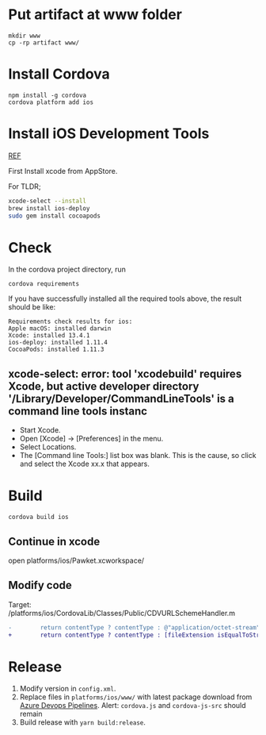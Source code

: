 # Put artifact at www folder
```
mkdir www
cp -rp artifact www/
```
# Install Cordova

```
npm install -g cordova
cordova platform add ios
```

# Install iOS Development Tools

[REF](https://cordova.apache.org/docs/en/11.x/guide/platforms/ios/index.html)

First Install xcode from AppStore.

For TLDR;

```sh
xcode-select --install
brew install ios-deploy
sudo gem install cocoapods
```

# Check

In the cordova project directory, run

```
cordova requirements
```

If you have successfully installed all the required tools above, the result should be like:

```
Requirements check results for ios:
Apple macOS: installed darwin
Xcode: installed 13.4.1
ios-deploy: installed 1.11.4
CocoaPods: installed 1.11.3
```

## xcode-select: error: tool 'xcodebuild' requires Xcode, but active developer directory '/Library/Developer/CommandLineTools' is a command line tools instanc

- Start Xcode.
- Open [Xcode] -> [Preferences] in the menu.
- Select Locations.
- The [Command line Tools:] list box was blank. This is the cause, so click and select the Xcode xx.x that appears.

# Build

```
cordova build ios
```

## Continue in xcode

open platforms/ios/Pawket.xcworkspace/

## Modify code

Target: /platforms/ios/CordovaLib/Classes/Public/CDVURLSchemeHandler.m

```diff
-        return contentType ? contentType : @"application/octet-stream";
+        return contentType ? contentType : [fileExtension isEqualToString:@"wasm"] ? @"application/wasm" : @"application/octet-stream";
```

# Release

1. Modify version in `config.xml`.
2. Replace files in `platforms/ios/www/` with latest package download from [Azure Devops Pipelines](https://dev.azure.com/sututech/Chia/_build?definitionId=43&_a=summary).
    Alert: `cordova.js` and `cordova-js-src` should remain
3. Build release with `yarn build:release`.
